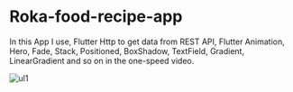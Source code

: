 # Roka-food-recipe-app
In this App I use, Flutter Http to get data from REST API, Flutter Animation, Hero, Fade, Stack, Positioned, BoxShadow, TextField, Gradient, LinearGradient and so on in the one-speed video.

![ul1](https://user-images.githubusercontent.com/48721096/70390816-6b4f7100-1983-11ea-8da7-2c39d5e4cdf1.jpg)

